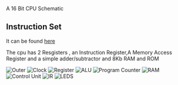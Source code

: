 A 16 Bit CPU Schematic

## Instruction Set

It can be found [here](https://docs.google.com/spreadsheets/d/1bDObkBc0xerhLb_7aUqUZHJFpincPKz191_meNZrJVs/edit?usp=sharing)

The cpu has 2 Resgisters , an Instruction Register,A Memory Access Register and a simple adder/subtractor and 8Kb RAM and ROM 

![Outer](Photos/16bitCpu.svg)
![Clock](Photos/clock-clock.svg)
![Register](Photos/resgister-sheet5F747766.svg)
![ALU](Photos/ALU-ALU.svg)
![Program Counter](Photos/ProgramCounter-ProgramCounter.svg)
![RAM](Photos/RAM-RAM.svg)
![Control Unit](Photos/ControlUnit-Control-Unit.svg)
![IR](Photos/IR-Instruction-Register.svg)
![LEDS](Photos/led16-LEDS.svg)
